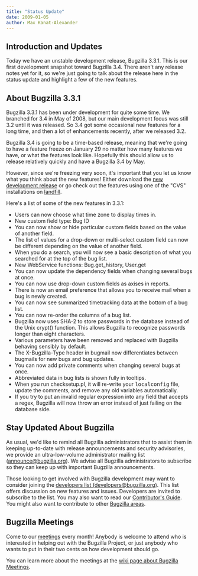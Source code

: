 ```yaml
---
title: "Status Update"
date: 2009-01-05
author: Max Kanat-Alexander
---
```


## Introduction and Updates

Today we have an unstable development release, Bugzilla 3.3.1\. This is our first development snapshot toward Bugzilla 3.4\. There aren't any release notes yet for it, so we're just going to talk about the release here in the status update and highlight a few of the new features.

## About Bugzilla 3.3.1

Bugzilla 3.3.1 has been under development for quite some time. We branched for 3.4 in May of 2008, but our main development focus was still 3.2 until it was released. So 3.4 got some occasional new features for a long time, and then a lot of enhancements recently, after we released 3.2.

Bugzilla 3.4 is going to be a time-based release, meaning that we're going to have a feature freeze on January 29 no matter how many features we have, or what the features look like. Hopefully this should allow us to release relatively quickly and have a Bugzilla 3.4 by May.

However, since we're freezing very soon, it's important that you let us know what you think about the new features! Either download the [new development release](/download/#v34) or go check out the features using one of the "CVS" installations on [landfill](https://landfill.bugzilla.org/).

Here's a list of some of the new features in 3.3.1:

*   Users can now choose what time zone to display times in.
*   New custom field type: Bug ID
*   You can now show or hide particular custom fields based on the value of another field.
*   The list of values for a drop-down or multi-select custom field can now be different depending on the value of another field.
*   When you do a search, you will now see a basic description of what you searched for at the top of the bug list.
*   New WebService functions: Bug.get_history, User.get
*   You can now update the dependency fields when changing several bugs at once.
*   You can now use drop-down custom fields as axises in reports.
*   There is now an email preference that allows you to receive mail when a bug is newly created.
*   You can now see summarized timetracking data at the bottom of a bug list.
*   You can now re-order the columns of a bug list.
*   Bugzilla now uses SHA-2 to store passwords in the database instead of the Unix crypt() function. This allows Bugzilla to recognize passwords longer than eight characters.
*   Various parameters have been removed and replaced with Bugzilla behaving sensibly by default.
*   The X-Bugzilla-Type header in bugmail now differentiates between bugmails for new bugs and bug updates.
*   You can now add private comments when changing several bugs at once.
*   Abbreviated data in bug lists is shown fully in tooltips.
*   When you run checksetup.pl, it will re-write your <kbd>localconfig</kbd> file, update the comments, and remove any old variables automatically.
*   If you try to put an invalid regular expression into any field that accepts a regex, Bugzilla will now throw an error instead of just failing on the database side.

## Stay Updated About Bugzilla

As usual, we'd like to remind all Bugzilla administrators that to assist them in keeping up-to-date with release announcements and security advisories, we provide an ultra-low-volume administrator mailing list ([announce@bugzilla.org](https://lists.bugzilla.org/cgi-bin/mj_wwwusr?func=lists-full-long&extra=announce)). We advise all Bugzilla administrators to subscribe so they can keep up with important Bugzilla announcements.

Those looking to get involved with Bugzilla development may want to consider joining the [developers list (developers@bugzilla.org)](https://lists.bugzilla.org/cgi-bin/mj_wwwusr?func=lists-long-full&extra=developers). This list offers discussion on new features and issues. Developers are invited to subscribe to the list. You may also want to read our [Contributor's Guide](https://www.bugzilla.org/docs/contributor.html). You might also want to contribute to other [Bugzilla areas](https://wiki.mozilla.org/Bugzilla:Bugzilla:Teams).

## Bugzilla Meetings

Come to our [meetings](https://wiki.mozilla.org/Bugzilla:Meetings) every month! Anybody is welcome to attend who is interested in helping out with the Bugzilla Project, or just anybody who wants to put in their two cents on how development should go.

You can learn more about the meetings at the [wiki page about Bugzilla Meetings](https://wiki.mozilla.org/Bugzilla:Meetings).
